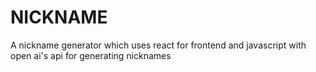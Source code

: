 # NICKNAME
A nickname generator which uses react for frontend and javascript with open ai's api for generating nicknames
